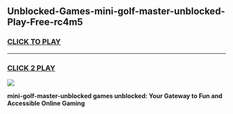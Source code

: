 
## Unblocked-Games-mini-golf-master-unblocked-Play-Free-rc4m5
<h3>
<a href="https://premium76.site?title=mini-golf-master-unblocked&ref=18A1">CLICK TO PLAY</a></h3>
<hr>

<h3>
<a href="https://premium76.site?title=mini-golf-master-unblocked&ref=18A1">CLICK 2 PLAY</a>
  
</h3>

<a href="https://premium76.site?title=mini-golf-master-unblocked&ref=18A1"><img src="https://clearcache.store/games.png"></a>


**mini-golf-master-unblocked games unblocked: Your Gateway to Fun and Accessible Online Gaming**
